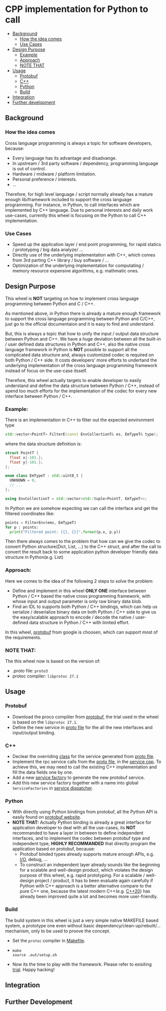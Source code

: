 # CPP implementation for Python to call

* [Background](#background)
  * [How the idea comes](#how-the-idea-comes)
  * [Use Cases](#use-cases)
* [Design Purpose](#design-purpose)
  * [Example](#example)
  * [Approach](#approach)
  * [NOTE THAT](#note-that)
* [Usage](#usage)
  * [Protobuf](#protobuf)
  * [C++](#c)
  * [Python](#python)
  * [Build](#build)
* [Integration](#integration)
* [Further development](#further-development)

## Background
### How the idea comes
Cross language programming is always a topic for software developers, because:
- Every language has its advantage and disadvange.
- In upstream / 3rd party software / dependency, programming language is out of control.
- Hardware / midware / platform limitation.
- Personal preference / interests.
- ...

Therefore, for high level language / script normally already has a mature enough lib/framework included to support the cross language programming. For instance, in Python, to call interfaces which are implemented by C++ language. Due to personal interests and daily work use-cases, currently this wheel is focusing on the Python to call C++ implementation.

### Use Cases
- Speed up the application layer / end point programming, for rapid statics / prototyping / big data analyze/ ...
- Directly use of the underlying implementation with C++, which comes from 3rd parting C++ library / buy software / ...
- Optimization of the underlying implementation for computating / memory resource expensive algorithms, e.g. mathmatic ones.

## Design Purpose
This wheel is **NOT** targeting on how to implement cross language programming between Python and C / C++.

As mentioned above, in Python there is already a mature enough framework to support the cross language programming between Python and C/C++, just go to the official documentaion and it is easy to find and understand.

But, this is always a topic that how to unify the input / output data structure between Python and C++. We have a huge deviation between all the built-in / user defined data structures in Python and C++, also the native cross language framework in Python is **NOT** possible to support all the complicated data structure and, always customized codec is required on both Python / C++ side. It costs developers' more efforts to undertand the underlying implementation of the cross language programming framework instead of focus on the use-case itsself.

Therefore, this wheel actually targets to enable developer to easily understand and define the data structure between Python / C++, instead of spend too much efforts for the implementation of the codec for every new interface between Python / C++.

### Example:
There is an implementation in C++ to filter out the expected environment type
```cpp
std::vector<PointT> FilterE(const EnvCollectionT& es, EmTypeT& type);
```
where the data structure definition is:
```cpp
struct PointT {
  float x{-101.};
  float y{-101.};
};

enum class EmTypeT : std::uint8_t {
  UNKNOWN = 0,
  // ...
};

using EnvCollectionT = std::vector<std::tuple<PointT, EmTypeT>>;
```
In Python we are somehow expecting we can call the interface and get the filtered coordinates like:
```python
points = FilterEnv(ems, EmTypeT)
for p : points:
  print("Filtered point: [{}, {}]".format(p.x, p.y))
```
Then there always comes to the problem that how can we give the codec to convert Python structure(Dict, List, ...) to the C++ struct, and after the call to convert the result back to some application python developer friendly data structure in Python(e.g. List)

### Approach:
Here we comes to the idea of the following 2 steps to solve the problem:
  - Define and implement in this wheel **ONLY ONE** interface between Python / C++ based the native cross programming framework, with whose input and output parameter is only raw binary data blob.
  - Find an IDL to supports both Python / C++ bindings, which can help us serialize / deserialize binary data on both Python / C++ side to give us the easy/scalable approach to encode / decode the native / user-defined data structure in Python / C++ with limited effort.

In this wheel, [protobuf](https://github.com/protocolbuffers/protobuf) from google is choosen, which can support most of the requirements.

### NOTE THAT:
The this wheel now is based on the version of:
  - .proto file: `proto3`
  - protoc compiler: `libprotoc 27.1` 

## Usage
### Protobuf
  - Download the proco compilier from [protobuf](https://github.com/protocolbuffers/protobuf), the trial used in the wheel is based on the `libprotoc 27.1`.
  - Define the new service in [proto file](src/interface/IEmService.proto) for the all the new interfaces and input/output binding.
### C++
  - Declear the overriding [class](src/cpp/service_implementation/ZEmService.h) for the service generated from [proto file](src/interface/IEmService.proto).
  - Implement the rpc service calls from the [proto file](src/interface/IEmService.proto), in the [service cpp](src/cpp/service_implementation/ZEmService.cpp). To achieve this, we may need to call the existing C++ implementation and fill the data fields one by one.
  - Add a new [service factory](src/cpp/service_factory/ZEmServiceFactory.h) to generate the new protobuf service.
  - Add this new service factory together with a name into global `ServiceFactories` in [service dispatcher](src/cpp/utils/ZServiceDispatcher.cpp).
### Python
  - With directly using Python bindings from protobuf, all the Python API is easily found on [protobuf website](https://googleapis.dev/python/protobuf/latest/).
  - **NOTE THAT:** Actually Python binding is already a great interface for application developer to deal with all the use-cases, its **NOT** recommanded to have a layer in between to define independent interfaces, and to implement the codec between protobuf type and independent type, **HIGHLY RECOMMANDED** that directly program the application based on protobuf, because:
    - Protobuf binded types already supports mature enough APIs, e.g. [I/O](https://googleapis.dev/python/protobuf/latest/google/protobuf/json_format.html), debug, ...
    - To construct an independent layer already sounds like the beginning for a scalable and well-design product, which violates the design purpose of this wheel, e.g. rapid prototyping. For a scalable / well-design project / product, it has to been evaluate again carefully if Python with C++ approach is a better alternative compare to the pure C++ one, because the latest modern C++(e.g. [C++20](https://en.cppreference.com/w/cpp/20)) has already been improved quite a lot and becomes more user-friendly.
### Build
The build system in this wheel is just a very simple native MAKEFILE based system, a prototype one even without basic dependency/clean-up/rebuilt/... mechanism, only to be used to proove the concept.
- Set the `protoc` compiler in [Makefile](Makefile).
- ```shell
  make
  source .out/setup.sh
  ```
- Now its the time to play with the framework. Please refer to exisiting [trial](trial.py). Happy hacking!
## Integration

## Further Development
